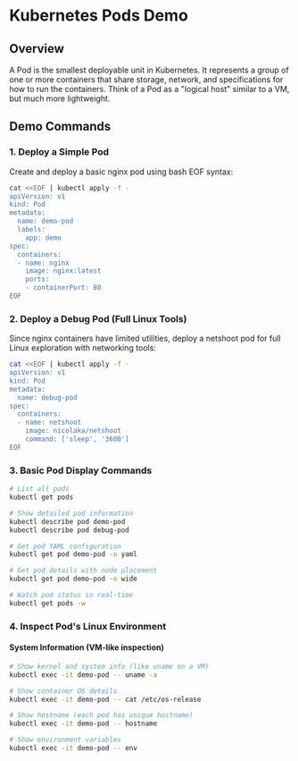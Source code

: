 # Kubernetes Pods Demo

## Overview
A Pod is the smallest deployable unit in Kubernetes. It represents a group of one or more containers that share storage, network, and specifications for how to run the containers. Think of a Pod as a "logical host" similar to a VM, but much more lightweight.

## Demo Commands

### 1. Deploy a Simple Pod

Create and deploy a basic nginx pod using bash EOF syntax:

```bash
cat <<EOF | kubectl apply -f -
apiVersion: v1
kind: Pod
metadata:
  name: demo-pod
  labels:
    app: demo
spec:
  containers:
  - name: nginx
    image: nginx:latest
    ports:
    - containerPort: 80
EOF
```

### 2. Deploy a Debug Pod (Full Linux Tools)

Since nginx containers have limited utilities, deploy a netshoot pod for full Linux exploration with networking tools:

```bash
cat <<EOF | kubectl apply -f -
apiVersion: v1
kind: Pod
metadata:
  name: debug-pod
spec:
  containers:
  - name: netshoot
    image: nicolaka/netshoot
    command: ['sleep', '3600']
EOF
```

### 3. Basic Pod Display Commands

```bash
# List all pods
kubectl get pods

# Show detailed pod information
kubectl describe pod demo-pod
kubectl describe pod debug-pod

# Get pod YAML configuration
kubectl get pod demo-pod -o yaml

# Get pod details with node placement
kubectl get pod demo-pod -o wide

# Watch pod status in real-time
kubectl get pods -w
```

### 4. Inspect Pod's Linux Environment

#### System Information (VM-like inspection)
```bash
# Show kernel and system info (like uname on a VM)
kubectl exec -it demo-pod -- uname -a

# Show container OS details
kubectl exec -it demo-pod -- cat /etc/os-release

# Show hostname (each pod has unique hostname)
kubectl exec -it demo-pod -- hostname

# Show environment variables
kubectl exec -it demo-pod -- env
```




